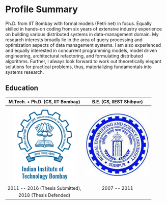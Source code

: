 # Profile Summary

Ph.D. from IIT Bombay with formal models (Petri net) in focus. Equally skilled in hands-on coding from six years of extensive industry experience on building various distributed systems in data-management domain. My research interests broadly lie in the area of query processing and optimization aspects of data management systems. I am also experienced and equally interested in concurrent programming models, model driven engineering, architectural refactoring, and formulating distributed algorithms. Further, I always look forward to work out theoretically elegant solutions for
practical problems, thus, materializing fundamentals into systems research.

## Education

M.Tech. + Ph.D. (CS, IIT Bombay)  |  B.E. (CS, IIEST Shibpur)
:------------------------------:  |  :----------------------------:
<img src="iitb.png" width=200>    |   <img src="shibpur.jpeg" width=200>  
2011 -- 2016 (Thesis Submitted),  |   2007 -- 2011
2018 (Thesis Defended)            |

